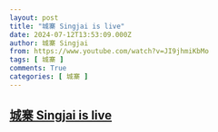 ```yaml
---
layout: post
title: "城寨 Singjai is live"
date: 2024-07-12T13:53:09.000Z
author: 城寨 Singjai
from: https://www.youtube.com/watch?v=JI9jhmiKbMo
tags: [ 城寨 ]
comments: True
categories: [ 城寨 ]
---
```

<!--1720792389000-->
[城寨 Singjai is live](https://www.youtube.com/watch?v=JI9jhmiKbMo)
------

<div>

</div>
